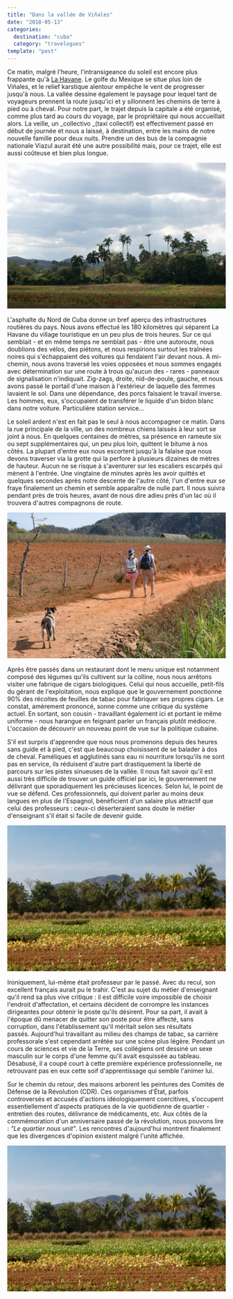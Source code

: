 ```yaml
---
title: "Dans la vallée de Viñales"
date: "2018-05-13"
categories:
  destination: "cuba"
  category: "travelogues"
template: "post"
---
```


Ce matin, malgré l'heure, l'intransigeance du soleil est encore plus frappante qu'à [La Havane](https://anothervyou.world/fr/la-havane-rythmees-rencontres/). Le golfe du Mexique se situe plus loin de Viñales, et le relief karstique alentour empêche le vent de progresser jusqu'à nous. La vallée dessine également le paysage pour lequel tant de voyageurs prennent la route jusqu'ici et y sillonnent les chemins de terre à pied ou à cheval. Pour notre part, le trajet depuis la capitale a été organisé, comme plus tard au cours du voyage, par le propriétaire qui nous accueillait alors. La veille, un _collectivo _(taxi collectif) est effectivement passé en début de journée et nous a laissé, à destination, entre les mains de notre nouvelle famille pour deux nuits. Prendre un des bus de la compagnie nationale Viazul aurait été une autre possibilité mais, pour ce trajet, elle est aussi coûteuse et bien plus longue.

![Lumière perçant les nuages.](../../../images/cuba/vinales-field.jpg "Lumière perçant les nuages")

L'asphalte du Nord de Cuba donne un bref aperçu des infrastructures routières du pays. Nous avons effectué les 180 kilomètres qui séparent La Havane du village touristique en un peu plus de trois heures. Sur ce qui semblait - et en même temps ne semblait pas - être une autoroute, nous doublions des vélos, des piétons, et nous respirions surtout les traînées noires qui s'échappaient des voitures qui fendaient l'air devant nous. A mi-chemin, nous avons traversé les voies opposées et nous sommes engagés avec détermination sur une route à trous qu'aucun des - rares - panneaux de signalisation n'indiquait. Zig-zags, droite, nid-de-poule, gauche, et nous avons passé le portail d'une maison à l'extérieur de laquelle des femmes lavaient le sol. Dans une dépendance, des porcs faisaient le travail inverse. Les hommes, eux, s'occupaient de transférer le liquide d'un bidon blanc dans notre voiture. Particulière station service...

Le soleil ardent n'est en fait pas le seul à nous accompagner ce matin. Dans la rue principale de la ville, un des nombreux chiens laissés à leur sort se joint à nous. En quelques centaines de mètres, sa présence en rameute six ou sept supplémentaires qui, un peu plus loin, quittent le bitume à nos côtés. La plupart d'entre eux nous escortent jusqu'à la falaise que nous devons traverser via la grotte qui la perfore à plusieurs dizaines de mètres de hauteur. Aucun ne se risque à s'aventurer sur les escaliers escarpés qui mènent à l'entrée. Une vingtaine de minutes après les avoir quittés et quelques secondes après notre descente de l'autre côté, l'un d'entre eux se fraye finalement un chemin et semble apparaître de nulle part. Il nous suivra pendant près de trois heures, avant de nous dire adieu près d'un lac où il trouvera d'autres compagnons de route.

![Un chien, errant au milieu des champs.](../../../images/cuba/vinales-dog.jpg "Un chien, errant au milieu des champs")

Après être passés dans un restaurant dont le menu unique est notamment composé des légumes qu'ils cultivent sur la colline, nous nous arrêtons visiter une fabrique de cigars biologiques. Celui qui nous accueille, petit-fils du gérant de l'exploitation, nous explique que le gouvernement ponctionne 90% des récoltes de feuilles de tabac pour fabriquer ses propres cigars. Le constat, amèrement prononcé, sonne comme une critique du système actuel. En sortant, son cousin - travaillant également ici et portant le même uniforme - nous harangue en feignant parler un français plutôt médiocre. L'occasion de découvrir un nouveau point de vue sur la politique cubaine.

S'il est surpris d'apprendre que nous nous promenons depuis des heures sans guide et à pied, c'est que beaucoup choisissent de se balader à dos de cheval. Faméliques et agglutinés sans eau ni nourriture lorsqu'ils ne sont pas en service, ils réduisent d'autre part drastiquement la liberté de parcours sur les pistes sinueuses de la vallée. Il nous fait savoir qu'il est aussi très difficile de trouver un guide officiel par ici, le gouvernement ne délivrant que sporadiquement les précieuses licences. Selon lui, le point de vue se défend. Ces professionnels, qui doivent parler au moins deux langues en plus de l'Espagnol, bénéficient d'un salaire plus attractif que celui des professeurs : ceux-ci déserteraient sans doute le métier d'enseignant s'il était si facile de devenir guide.

![Un champ de tabac.](../../../images/cuba/vinales-field-2.jpg "Un champ de tabac")

Ironiquement, lui-même était professeur par le passé. Avec du recul, son excellent français aurait pu le trahir. C'est au sujet du métier d'enseignant qu'il rend sa plus vive critique : il est difficile voire impossible de choisir l'endroit d'affectation, et certains décident de corrompre les instances dirigeantes pour obtenir le poste qu'ils désirent. Pour sa part, il avait à l'époque dû menacer de quitter son poste pour être affecté, sans corruption, dans l'établissement qu'il méritait selon ses résultats passés. Aujourd'hui travaillant au milieu des champs de tabac, sa carrière professorale s'est cependant arrêtée sur une scène plus légère. Pendant un cours de sciences et vie de la Terre, ses collégiens ont dessiné un sexe masculin sur le corps d'une femme qu'il avait esquissée au tableau. Désabusé, il a coupé court à cette première expérience professionnelle, ne retrouvant pas en eux cette soif d'apprentissage qui semble l'animer lui.

Sur le chemin du retour, des maisons arborent les peintures des Comités de Défense de la Révolution (CDR). Ces organismes d'État, parfois controversés et accusés d'actions idéologiquement coercitives, s'occupent essentiellement d'aspects pratiques de la vie quotidienne de quartier - entretien des routes, délivrance de médicaments, etc. Aux côtés de la commémoration d'un anniversaire passé de la révolution, nous pouvons lire : _"Le quartier nous unit"_. Les rencontres d'aujourd'hui montrent finalement que les divergences d'opinion existent malgré l'unité affichée.

![Un graffiti en l'honneur des Comités de Défense de la Révolution.](../../../images/cuba/vinales-field-2.jpg "Un graffiti")

